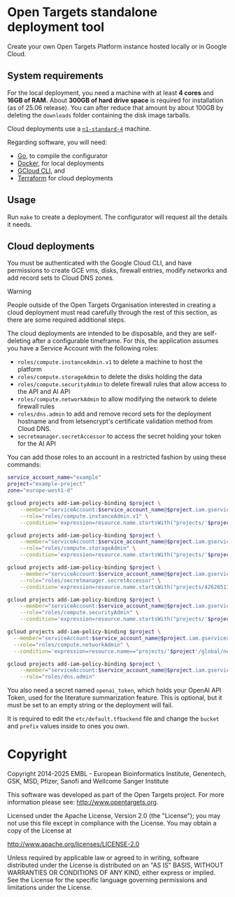 # Open Targets standalone deployment tool

Create your own Open Targets Platform instance hosted locally or in Google Cloud.

## System requirements

For the local deployment, you need a machine with at least **4 cores** and **16GB
of RAM.** About **300GB of hard drive space** is required for installation (as
of 25.06 release).
You can after reduce that amount by about 100GB by deleting the `downloads`
folder containing the disk image tarballs.

Cloud deployments use a [`n1-standard-4`](https://cloud.google.com/compute/docs/general-purpose-machines#n1_machine_types)
machine.

Regarding software, you will need:

* [Go](https://go.dev/doc/install), to compile the configurator
* [Docker](https://docs.docker.com/engine/install/), for local deployments
* [GCloud CLI](https://cloud.google.com/sdk/docs/install), and
* [Terraform](https://developer.hashicorp.com/terraform/install) for cloud deployments

## Usage

Run `make` to create a deployment. The configurator will request all the details
it needs.

## Cloud deployments

You must be authenticated with the Google Cloud CLI, and have permissions to
create GCE vms, disks, firewall entries, modify networks and add record sets to
Cloud DNS zones.

> [!WARNING]
> People outside of the Open Targets Organisation interested in creating a cloud
> deployment must read carefully through the rest of this section, as there are
> some required additional steps.

The cloud deployments are intended to be disposable, and they are self-deleting
after a configurable timeframe. For this, the application assumes you have a
Service Account with the following roles:

* `roles/compute.instanceAdmin.v1` to delete a machine to host the platform
* `roles/compute.storageAdmin` to delete the disks holding the data
* `roles/compute.securityAdmin` to delete firewall rules that allow access to
the API and AI API
* `roles/compute.networkAdmin` to allow modifying the network to delete firewall
rules
* `roles/dns.admin` to add and remove record sets for the deployment hostname and
from letsencrypt's certificate validation method from Cloud DNS.
* `secretmanager.secretAccessor` to access the secret holding your token for the
AI API

You can add those roles to an account in a restricted fashion by using these
commands:

``` bash
service_account_name="example"
project="example-project"
zone="europe-west1-d"

gcloud projects add-iam-policy-binding $project \
	--member="serviceAccount:$service_account_name@$project.iam.gserviceaccount.com" \
	--role="roles/compute.instanceAdmin.v1" \
	--condition='expression=resource.name.startsWith("projects/'$project'/zones/europe-west1-d/instances/devinstance-"),title="Limited to devinstance instances"'

gcloud projects add-iam-policy-binding $project \
	--member="serviceAccount:$service_account_name@$project.iam.gserviceaccount.com" \
	--role="roles/compute.storageAdmin" \
	--condition='expression=resource.name.startsWith("projects/'$project'/zones/europe-west1-d/disks/devinstance-"),title="Limited to devinstance disks"'

gcloud projects add-iam-policy-binding $project \
	--member="serviceAccount:$service_account_name@$project.iam.gserviceaccount.com" \
	--role="roles/secretmanager.secretAccessor" \
	--condition='expression=resource.name.startsWith("projects/426265110888/secrets/openai-token"),title="Limited to openai token secret"'

gcloud projects add-iam-policy-binding $project \
	--member="serviceAccount:$service_account_name@$project.iam.gserviceaccount.com" \
	--role="roles/compute.securityAdmin" \
	--condition='expression=resource.name.startsWith("projects/'$project'/global/firewalls/devinstance-"),title="Limited to devinstance firewall rules"'

gcloud projects add-iam-policy-binding $project \
  --member="serviceAccount:$service_account_name@$project.iam.gserviceaccount.com" \
  --role="roles/compute.networkAdmin" \
  --condition='expression=resource.name=="projects/'$project'/global/networks/default",title="Limited to default network"'

gcloud projects add-iam-policy-binding $project \
	--member="serviceAccount:$service_account_name@$project.iam.gserviceaccount.com" \
	--role="roles/dns.admin"
```

You also need a secret named `openai_token`, which holds your OpenAI API Token,
used for the literature summarization feature. This is optional, but it must be
set to an empty string or the deployment will fail.

It is required to edit the `etc/default.tfbackend` file and change the `bucket`
and `prefix` values inside to ones you own.


# Copyright
Copyright 2014-2025 EMBL - European Bioinformatics Institute, Genentech, GSK,
MSD, Pfizer, Sanofi and Wellcome Sanger Institute

This software was developed as part of the Open Targets project. For more
information please see: http://www.opentargets.org.

Licensed under the Apache License, Version 2.0 (the "License"); you may not use
this file except in compliance with the License. You may obtain a copy of the
License at

   http://www.apache.org/licenses/LICENSE-2.0

Unless required by applicable law or agreed to in writing, software distributed
under the License is distributed on an "AS IS" BASIS, WITHOUT WARRANTIES OR
CONDITIONS OF ANY KIND, either express or implied. See the License for the
specific language governing permissions and limitations under the License.

